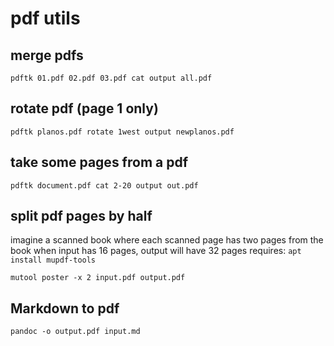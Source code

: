 # pdf utils

## merge pdfs
`pdftk 01.pdf 02.pdf 03.pdf cat output all.pdf`

## rotate pdf (page 1 only)
`pdftk planos.pdf rotate 1west output newplanos.pdf`

## take some pages from a pdf
`pdftk document.pdf cat 2-20 output out.pdf`

## split pdf pages by half
imagine a scanned book where each scanned page has two pages from the book
when input has 16 pages, output will have 32 pages
requires: `apt install mupdf-tools`

`mutool poster -x 2 input.pdf output.pdf`

## Markdown to pdf

`pandoc -o output.pdf input.md`

